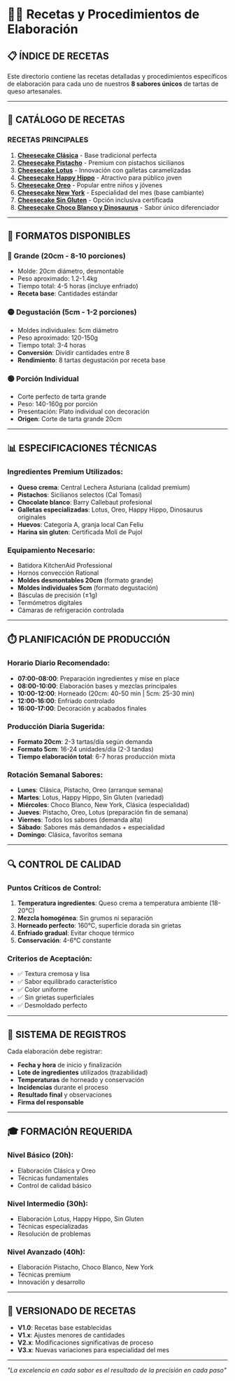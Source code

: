 # 👩‍🍳 Recetas y Procedimientos de Elaboración

## 📋 **ÍNDICE DE RECETAS**

Este directorio contiene las recetas detalladas y procedimientos específicos de elaboración para cada uno de nuestros **8 sabores únicos** de tartas de queso artesanales.

---

## 🍰 **CATÁLOGO DE RECETAS**

### **RECETAS PRINCIPALES**
1. [**Cheesecake Clásica**](receta-clasica.md) - Base tradicional perfecta
2. [**Cheesecake Pistacho**](receta-pistacho.md) - Premium con pistachos sicilianos
3. [**Cheesecake Lotus**](receta-lotus.md) - Innovación con galletas caramelizadas
4. [**Cheesecake Happy Hippo**](receta-happy-hippo.md) - Atractivo para público joven
5. [**Cheesecake Oreo**](receta-oreo.md) - Popular entre niños y jóvenes
6. [**Cheesecake New York**](receta-newyork.md) - Especialidad del mes (base cambiante)
7. [**Cheesecake Sin Gluten**](receta-sin-gluten.md) - Opción inclusiva certificada
8. [**Cheesecake Choco Blanco y Dinosaurus**](receta-choco-blanco.md) - Sabor único diferenciador

---

## 📏 **FORMATOS DISPONIBLES**

### **🔴 Grande (20cm - 8-10 porciones)**
- Molde: 20cm diámetro, desmontable
- Peso aproximado: 1.2-1.4kg
- Tiempo total: 4-5 horas (incluye enfriado)
- **Receta base**: Cantidades estándar

### **🟡 Degustación (5cm - 1-2 porciones)**  
- Moldes individuales: 5cm diámetro
- Peso aproximado: 120-150g
- Tiempo total: 3-4 horas
- **Conversión**: Dividir cantidades entre 8
- **Rendimiento**: 8 tartas degustación por receta base

### **🟢 Porción Individual**
- Corte perfecto de tarta grande
- Peso: 140-160g por porción
- Presentación: Plato individual con decoración
- **Origen**: Corte de tarta grande 20cm

---

## 📊 **ESPECIFICACIONES TÉCNICAS**

### **Ingredientes Premium Utilizados:**
- **Queso crema**: Central Lechera Asturiana (calidad premium)
- **Pistachos**: Sicilianos selectos (Cal Tomasi)
- **Chocolate blanco**: Barry Callebaut profesional
- **Galletas especializadas**: Lotus, Oreo, Happy Hippo, Dinosaurus originales
- **Huevos**: Categoría A, granja local Can Feliu
- **Harina sin gluten**: Certificada Molí de Pujol

### **Equipamiento Necesario:**
- Batidora KitchenAid Professional
- Hornos convección Rational
- **Moldes desmontables 20cm** (formato grande)
- **Moldes individuales 5cm** (formato degustación)
- Básculas de precisión (±1g)
- Termómetros digitales
- Cámaras de refrigeración controlada

---

## ⏱️ **PLANIFICACIÓN DE PRODUCCIÓN**

### **Horario Diario Recomendado:**
- **07:00-08:00**: Preparación ingredientes y mise en place
- **08:00-10:00**: Elaboración bases y mezclas principales
- **10:00-12:00**: Horneado (20cm: 40-50 min | 5cm: 25-30 min)
- **12:00-16:00**: Enfriado controlado
- **16:00-17:00**: Decoración y acabados finales

### **Producción Diaria Sugerida:**
- **Formato 20cm**: 2-3 tartas/día según demanda
- **Formato 5cm**: 16-24 unidades/día (2-3 tandas)
- **Tiempo elaboración total**: 6-7 horas producción mixta

### **Rotación Semanal Sabores:**
- **Lunes**: Clásica, Pistacho, Oreo (arranque semana)
- **Martes**: Lotus, Happy Hippo, Sin Gluten (variedad)
- **Miércoles**: Choco Blanco, New York, Clásica (especialidad)
- **Jueves**: Pistacho, Oreo, Lotus (preparación fin de semana)
- **Viernes**: Todos los sabores (demanda alta)
- **Sábado**: Sabores más demandados + especialidad
- **Domingo**: Clásica, favoritos semana

---

## 🔍 **CONTROL DE CALIDAD**

### **Puntos Críticos de Control:**
1. **Temperatura ingredientes**: Queso crema a temperatura ambiente (18-20°C)
2. **Mezcla homogénea**: Sin grumos ni separación
3. **Horneado perfecto**: 160°C, superficie dorada sin grietas
4. **Enfriado gradual**: Evitar choque térmico
5. **Conservación**: 4-6°C constante

### **Criterios de Aceptación:**
- ✅ Textura cremosa y lisa
- ✅ Sabor equilibrado característico
- ✅ Color uniforme
- ✅ Sin grietas superficiales
- ✅ Desmoldado perfecto

---

## 📝 **SISTEMA DE REGISTROS**

Cada elaboración debe registrar:
- **Fecha y hora** de inicio y finalización
- **Lote de ingredientes** utilizados (trazabilidad)
- **Temperaturas** de horneado y conservación
- **Incidencias** durante el proceso
- **Resultado final** y observaciones
- **Firma del responsable**

---

## 🎓 **FORMACIÓN REQUERIDA**

### **Nivel Básico (20h):**
- Elaboración Clásica y Oreo
- Técnicas fundamentales
- Control de calidad básico

### **Nivel Intermedio (30h):**
- Elaboración Lotus, Happy Hippo, Sin Gluten
- Técnicas especializadas
- Resolución de problemas

### **Nivel Avanzado (40h):**
- Elaboración Pistacho, Choco Blanco, New York
- Técnicas premium
- Innovación y desarrollo

---

## 🔄 **VERSIONADO DE RECETAS**

- **V1.0**: Recetas base establecidas
- **V1.x**: Ajustes menores de cantidades
- **V2.x**: Modificaciones significativas de proceso
- **V3.x**: Nuevas variaciones para especialidad del mes

---

*"La excelencia en cada sabor es el resultado de la precisión en cada paso"*